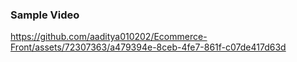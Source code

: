 
### Sample Video

https://github.com/aaditya010202/Ecommerce-Front/assets/72307363/a479394e-8ceb-4fe7-861f-c07de417d63d

